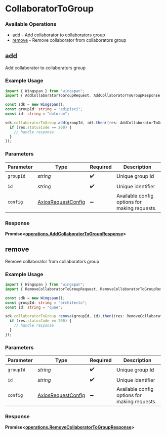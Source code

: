 # CollaboratorToGroup

### Available Operations

* [add](#add) - Add collaborator to collaborators group
* [remove](#remove) - Remove collaborator from collaborators group

## add

Add collaborator to collaborators group

### Example Usage

```typescript
import { Wingspan } from "wingspan";
import { AddCollaboratorToGroupRequest, AddCollaboratorToGroupResponse } from "wingspan/dist/sdk/models/operations";

const sdk = new Wingspan();
const groupId: string = "adipisci";
const id: string = "dolorum";

sdk.collaboratorToGroup.add(groupId, id).then((res: AddCollaboratorToGroupResponse) => {
  if (res.statusCode == 200) {
    // handle response
  }
});
```

### Parameters

| Parameter                                                    | Type                                                         | Required                                                     | Description                                                  |
| ------------------------------------------------------------ | ------------------------------------------------------------ | ------------------------------------------------------------ | ------------------------------------------------------------ |
| `groupId`                                                    | *string*                                                     | :heavy_check_mark:                                           | Unique group Id                                              |
| `id`                                                         | *string*                                                     | :heavy_check_mark:                                           | Unique identifier                                            |
| `config`                                                     | [AxiosRequestConfig](https://axios-http.com/docs/req_config) | :heavy_minus_sign:                                           | Available config options for making requests.                |


### Response

**Promise<[operations.AddCollaboratorToGroupResponse](../../models/operations/addcollaboratortogroupresponse.md)>**


## remove

Remove collaborator from collaborators group

### Example Usage

```typescript
import { Wingspan } from "wingspan";
import { RemoveCollaboratorToGroupRequest, RemoveCollaboratorToGroupResponse } from "wingspan/dist/sdk/models/operations";

const sdk = new Wingspan();
const groupId: string = "architecto";
const id: string = "quae";

sdk.collaboratorToGroup.remove(groupId, id).then((res: RemoveCollaboratorToGroupResponse) => {
  if (res.statusCode == 200) {
    // handle response
  }
});
```

### Parameters

| Parameter                                                    | Type                                                         | Required                                                     | Description                                                  |
| ------------------------------------------------------------ | ------------------------------------------------------------ | ------------------------------------------------------------ | ------------------------------------------------------------ |
| `groupId`                                                    | *string*                                                     | :heavy_check_mark:                                           | Unique group Id                                              |
| `id`                                                         | *string*                                                     | :heavy_check_mark:                                           | Unique identifier                                            |
| `config`                                                     | [AxiosRequestConfig](https://axios-http.com/docs/req_config) | :heavy_minus_sign:                                           | Available config options for making requests.                |


### Response

**Promise<[operations.RemoveCollaboratorToGroupResponse](../../models/operations/removecollaboratortogroupresponse.md)>**

